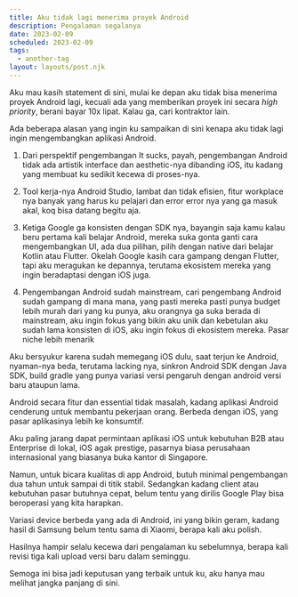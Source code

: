 ```yaml
---
title: Aku tidak lagi menerima proyek Android
description: Pengalaman segalanya
date: 2023-02-09
scheduled: 2023-02-09
tags:
  - another-tag
layout: layouts/post.njk
---
```


Aku mau kasih statement di sini, mulai ke depan aku tidak bisa menerima proyek Android lagi, kecuali ada yang memberikan proyek ini secara *high priority*, berani bayar 10x lipat. Kalau ga, cari kontraktor lain.

Ada beberapa alasan yang ingin ku sampaikan di sini kenapa aku tidak lagi ingin mengembangkan aplikasi Android.

1. Dari perspektif pengembangan It sucks, payah, pengembangan Android tidak ada artistik interface dan aesthetic-nya dibanding iOS, itu kadang yang membuat ku sedikit kecewa di proses-nya.

2. Tool kerja-nya Android Studio, lambat dan tidak efisien, fitur workplace nya banyak yang harus ku pelajari dan error error nya yang ga masuk akal, koq bisa datang begitu aja.

3. Ketiga Google ga konsisten dengan SDK nya, bayangin saja kamu kalau beru pertama kali belajar Android, mereka suka gonta ganti cara mengembangkan UI, ada dua pilihan, pilih dengan native dari belajar Kotlin atau Flutter. Okelah Google kasih cara gampang dengan Flutter, tapi aku meragukan ke depannya, terutama ekosistem mereka yang ingin beradaptasi dengan iOS juga.

4. Pengembangan Android sudah mainstream, cari pengembang Android sudah gampang di mana mana, yang pasti mereka pasti punya budget lebih murah dari yang ku punya, aku orangnya ga suka berada di mainstream, aku ingin fokus yang bikin aku unik dan kebetulan aku sudah lama konsisten di iOS, aku ingin fokus di ekosistem mereka. Pasar niche lebih menarik

Aku bersyukur karena sudah memegang iOS dulu, saat terjun ke Android, nyaman-nya beda, terutama lacking nya, sinkron Android SDK dengan Java SDK, build gradle yang punya variasi versi pengaruh dengan android versi baru ataupun lama. 

Android secara fitur dan essential tidak masalah, kadang aplikasi Android cenderung untuk membantu pekerjaan orang. Berbeda dengan iOS, yang pasar aplikasinya lebih ke konsumtif. 

Aku paling jarang dapat permintaan aplikasi iOS untuk kebutuhan B2B atau Enterprise di lokal, iOS agak prestige, pasarnya biasa perusahaan internasional yang biasanya buka kantor di Singapore.

Namun, untuk bicara kualitas di app Android, butuh minimal pengembangan dua tahun untuk sampai di titik stabil. Sedangkan kadang client atau kebutuhan pasar butuhnya cepat, belum tentu yang dirilis Google Play bisa beroperasi yang kita harapkan.

Variasi device berbeda yang ada di Android, ini yang bikin geram, kadang hasil di Samsung belum tentu sama di Xiaomi, berapa kali aku polish. 

Hasilnya hampir selalu kecewa dari pengalaman ku sebelumnya, berapa kali revisi tiga kali upload versi baru dalam seminggu.

Semoga ini bisa jadi keputusan yang terbaik untuk ku, aku hanya mau melihat jangka panjang di sini.